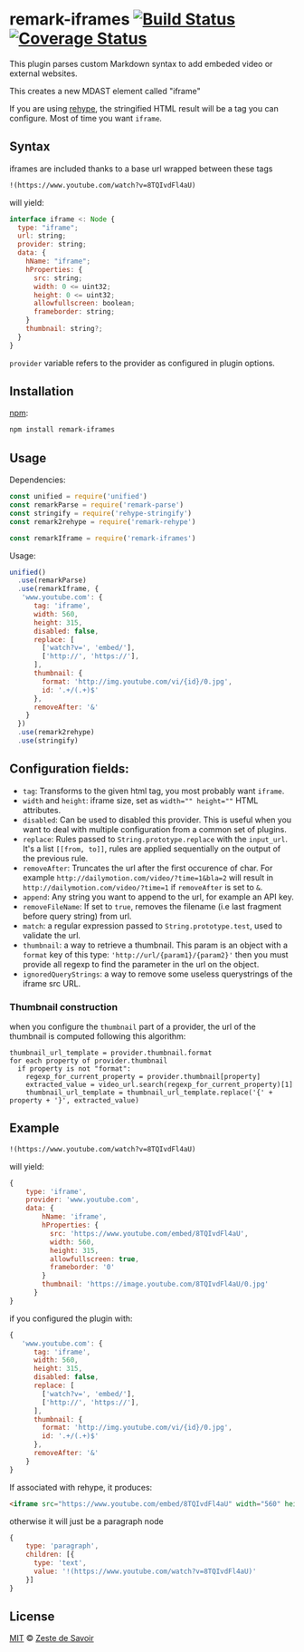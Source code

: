 # remark-iframes [![Build Status][build-badge]][build-status] [![Coverage Status][coverage-badge]][coverage-status]

This plugin parses custom Markdown syntax to add embeded video or external websites.

This creates a new MDAST element called "iframe"

If you are using [rehype][rehype], the stringified HTML result will be a tag you can configure. Most of time you want `iframe`.

## Syntax

iframes are included thanks to a base url wrapped between these tags

```markdown
!(https://www.youtube.com/watch?v=8TQIvdFl4aU)
```

will yield:

```javascript
interface iframe <: Node {
  type: "iframe";
  url: string;
  provider: string;
  data: {
    hName: "iframe";
    hProperties: {
      src: string;
      width: 0 <= uint32;
      height: 0 <= uint32;
      allowfullscreen: boolean;
      frameborder: string;
    }
    thumbnail: string?;
  }
}
```

`provider` variable refers to the provider as configured in plugin options.

## Installation

[npm][npm]:

```bash
npm install remark-iframes
```

## Usage

Dependencies:

```javascript
const unified = require('unified')
const remarkParse = require('remark-parse')
const stringify = require('rehype-stringify')
const remark2rehype = require('remark-rehype')

const remarkIframe = require('remark-iframes')
```

Usage:

```javascript
unified()
  .use(remarkParse)
  .use(remarkIframe, {
   'www.youtube.com': {
      tag: 'iframe',
      width: 560,
      height: 315,
      disabled: false,
      replace: [
        ['watch?v=', 'embed/'],
        ['http://', 'https://'],
      ],
      thumbnail: {
        format: 'http://img.youtube.com/vi/{id}/0.jpg',
        id: '.+/(.+)$'
      },
      removeAfter: '&'
    }
  })
  .use(remark2rehype)
  .use(stringify)
```

## Configuration fields:

- `tag`: Transforms to the given html tag, you most probably want `iframe`.
- `width` and `height`: iframe size, set as `width="" height=""` HTML attributes.
- `disabled`: Can be used to disabled this provider. This is useful when you want to deal with multiple configuration from a common set of plugins.
- `replace`: Rules passed to `String.prototype.replace` with the `input_url`. It's a list `[[from, to]]`, rules are applied sequentially on the output of the previous rule.
- `removeAfter`: Truncates the url after the first occurence of char. For example `http://dailymotion.com/video/?time=1&bla=2` will result in `http://dailymotion.com/video/?time=1` if `removeAfter` is set to `&`.
- `append`: Any string you want to append to the url, for example an API key.
- `removeFileName`: If set to `true`, removes the filename (i.e last fragment before query string) from url.
- `match`: a regular expression passed to `String.prototype.test`, used to validate the url.
- `thumbnail`: a way to retrieve a thumbnail. This param is an object with a `format` key of this type: `'http://url/{param1}/{param2}'` then you must provide all regexp to find the parameter in the url on the object.
- `ignoredQueryStrings`: a way to remove some useless querystrings of the iframe src URL.

### Thumbnail construction

when you configure the `thumbnail` part of a provider, the url of the thumbnail is computed following this algorithm:

```text
thumbnail_url_template = provider.thumbnail.format
for each property of provider.thumbnail
  if property is not "format":
    regexp_for_current_property = provider.thumbnail[property]
    extracted_value = video_url.search(regexp_for_current_property)[1]
    thumbnail_url_template = thumbnail_url_template.replace('{' + property + '}', extracted_value)

```

## Example

```markdown
!(https://www.youtube.com/watch?v=8TQIvdFl4aU)
```

will yield:

```javascript
{
    type: 'iframe',
    provider: 'www.youtube.com',
    data: {
        hName: 'iframe',
        hProperties: {
          src: 'https://www.youtube.com/embed/8TQIvdFl4aU',
          width: 560,
          height: 315,
          allowfullscreen: true,
          frameborder: '0'
        }
        thumbnail: 'https://image.youtube.com/8TQIvdFl4aU/0.jpg'
      }
}
```

if you configured the plugin with:

```javascript
{
   'www.youtube.com': {
      tag: 'iframe',
      width: 560,
      height: 315,
      disabled: false,
      replace: [
        ['watch?v=', 'embed/'],
        ['http://', 'https://'],
      ],
      thumbnail: {
        format: 'http://img.youtube.com/vi/{id}/0.jpg',
        id: '.+/(.+)$'
      },
      removeAfter: '&'
    }
}
```

If associated with rehype, it produces:


```html
<iframe src="https://www.youtube.com/embed/8TQIvdFl4aU" width="560" height="315"></iframe>
```


otherwise it will just be a paragraph node

```javascript
{
    type: 'paragraph',
    children: [{
      type: 'text',
      value: '!(https://www.youtube.com/watch?v=8TQIvdFl4aU)'
    }]
}
```

## License

[MIT][license] © [Zeste de Savoir][zds]

<!-- Definitions -->

[build-badge]: https://img.shields.io/travis/zestedesavoir/zmarkdown.svg

[build-status]: https://travis-ci.org/zestedesavoir/zmarkdown

[coverage-badge]: https://img.shields.io/coveralls/zestedesavoir/zmarkdown.svg

[coverage-status]: https://coveralls.io/github/zestedesavoir/zmarkdown

[license]: https://github.com/zestedesavoir/zmarkdown/blob/master/packages/remark-iframes/LICENSE-MIT

[zds]: https://zestedesavoir.com

[npm]: https://www.npmjs.com/package/remark-iframes

[rehype]: https://github.com/wooorm/rehype
